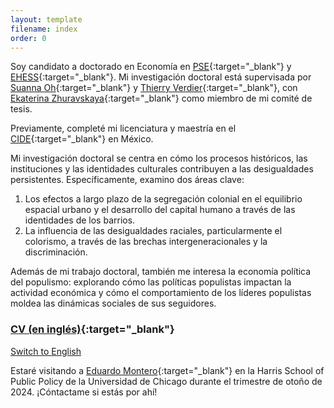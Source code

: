 ```yaml
---
layout: template
filename: index
order: 0
--- 
```


Soy candidato a doctorado en Economía en [PSE](https://www.parisschoolofeconomics.eu/en/){:target="_blank"} y [EHESS](https://www.ehess.fr/fr){:target="_blank"}. Mi investigación doctoral está supervisada por [Suanna Oh](https://www.suannaoh.com/){:target="_blank"} y [Thierry Verdier](https://www.parisschoolofeconomics.eu/fr/verdier-thierry/){:target="_blank"}, con [Ekaterina Zhuravskaya](http://www.parisschoolofeconomics.com/zhuravskaya-ekaterina/){:target="_blank"} como miembro de mi comité de tesis.

Previamente, completé mi licenciatura y maestría en el [CIDE](https://www.cide.edu/division_de/){:target="_blank"} en México.

Mi investigación doctoral se centra en cómo los procesos históricos, las instituciones y las identidades culturales contribuyen a las desigualdades persistentes. Específicamente, examino dos áreas clave: 

1. Los efectos a largo plazo de la segregación colonial en el equilibrio espacial urbano y el desarrollo del capital humano a través de las identidades de los barrios.  
2. La influencia de las desigualdades raciales, particularmente el colorismo, a través de las brechas intergeneracionales y la discriminación.

Además de mi trabajo doctoral, también me interesa la economía política del populismo: explorando cómo las políticas populistas impactan la actividad económica y cómo el comportamiento de los líderes populistas moldea las dinámicas sociales de sus seguidores.

### [CV (en inglés)](https://github.com/woomora/Woo-Mora-CV-pdf/blob/main/Woo-Mora%20CV.pdf){:target="_blank"}

[Switch to English](/)

Estaré visitando a [Eduardo Montero](https://www.eduardo-montero.com/home){:target="_blank"} en la Harris School of Public Policy de la Universidad de Chicago durante el trimestre de otoño de 2024. ¡Cóntactame si estás por ahí!
